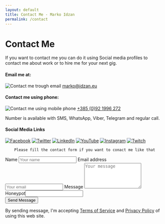 ```yaml
---
layout: default
title: Contact Me - Marko Idzan
permalink: /contact
---
```

# Contact Me

If you want to contact me you can do it using Social media profiles to contact me about work or to hire me for your next gig.

<div class="container">
    <div class="grid">
        <h4>Email me at:</h4>
        <img src="/assets/img/icons/mail.svg" alt="Contact me trough email" class="contact">&nbsp;<a href="mailto:marko@idzan.eu">marko@idzan.eu</a>
        <h4>Contact me using phone:</h4>
        <img src="/assets/img/icons/mobile.svg" alt="Contact me using mobile phone" class="contact">&nbsp;<a href="tel:+385921996272">+385 (0)92 1996 272</a>
        <p class="smaller">Number is available with SMS, WhatsApp, Viber, Telegram and regular call.</p>
        <h4>Social Media Links</h4>
        <a href="https://fb.me/Idzan.Marko.Official" target="_blank" rel="noopener noreferrer"><img src="/assets/img/social/facebook.svg" alt="Facebook" class="social"></a>
        <a href="https://twitter.com/idzanmarko" target="_blank" rel="noopener noreferrer"><img src="/assets/img/social/twitter.svg" alt="Twitter" class="social"></a>
        <a href="https://www.linkedin.com/in/markoidzan/" target="_blank" rel="noopener noreferrer"><img src="/assets/img/social/linkedin.svg" alt="LinkedIn" class="social"></a>
        <a href="https://www.youtube.com/channel/UC1E7cbcnFqHEqTYmbZHKDPA" target="_blank" rel="noopener noreferrer"><img src="/assets/img/social/youtube.svg" alt="YouTube" class="social"></a>
        <a href="https://www.instagram.com/markoidzan/" target="_blank" rel="noopener noreferrer"><img src="/assets/img/social/instagram.svg" alt="Instagram" class="social"></a>
        <a href="https://www.twitch.tv/idzanmarko" target="_blank" rel="noopener noreferrer"><img src="/assets/img/social/twitch.svg" alt="Twitch" class="social"></a>
        </div>
    <div class="grid">
        
        Please fill the contact form if you want to conact me like that
            
<form id="contactMe">
    <label for="fname">Name</label>
    <input type="text" name="name" id="fname" placeholder="Your name" class="form-name" required>
    <label for="fmail">Email address</label>
    <input type="email" name="email" id="fmail" placeholder="Your email" class="form-email" required>
    <label for="fmessage">Message</label>
    <textarea name="content" id="fmessage" rows="5" placeholder="Your message" class="form-message" required></textarea>
    <div id="infoBox"></div>
    <div class="hidden"><label>Honeypot</label><input type="text" name="security" id="security"></div>
    <button type="submit" class="btn" id="submit">Send Message</button>
    <p>By sending message, I'm accepting <a href="/terms.html">Terms of Service</a> and <a href="/privacy.html">Privacy Policy</a> of using this web site.</p>
</form>
</div>
</div>
<script src="/assets/js/contact.js"></script>